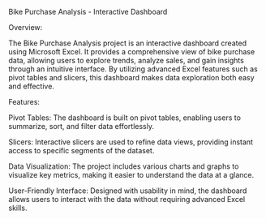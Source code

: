 Bike Purchase Analysis - Interactive Dashboard


Overview:

The Bike Purchase Analysis project is an interactive dashboard created using Microsoft Excel. It provides a comprehensive view of bike purchase data, allowing users to explore trends, analyze sales, and gain insights through an intuitive interface. By utilizing advanced Excel features such as pivot tables and slicers, this dashboard makes data exploration both easy and effective.

Features:

Pivot Tables: The dashboard is built on pivot tables, enabling users to summarize, sort, and filter data effortlessly.

Slicers: Interactive slicers are used to refine data views, providing instant access to specific segments of the dataset.

Data Visualization: The project includes various charts and graphs to visualize key metrics, making it easier to understand the data at a glance.

User-Friendly Interface: Designed with usability in mind, the dashboard allows users to interact with the data without requiring advanced Excel skills.
